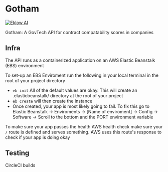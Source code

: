 # Gotham
[![Eklow AI](https://circleci.com/gh/Eklow-AI/Gotham.svg?style=shield&circle-token=ac7fe26ee034d9f334b586904d69c877633b2f54)](https://app.circleci.com/pipelines/github/Eklow-AI/Gotham)

Gotham: A GovTech API for contract compatability scores in companies

## Infra
The API runs as a containerized application on an AWS Elastic Beanstalk (EBS) environment

To set-up an EBS Enviroment run the following in your local terminal in the root of your project directory
* `eb init` All of the default values are okay. This will create an .elasticbeanstalk/ directory at the root of your project
* `eb create` will then create the instance
* Once created, your app is most likely going to fail. To fix this go to Elastic Beanstalk -> Enviroments -> [Name of enviroment] -> Config -> Software -> Scroll to the bottom and the PORT environment variable

To make sure your app passes the health AWS health check make sure your `/` route is defined and serves something. AWS uses this route's response to check if your app is doing okay

## Testing

CircleCI builds
